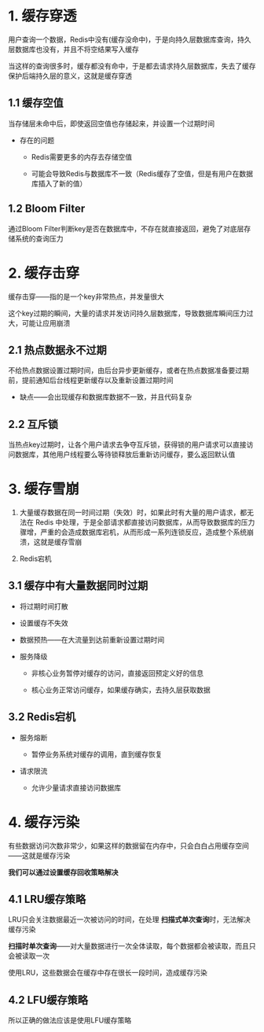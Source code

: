# 1. 缓存穿透

用户查询一个数据，Redis中没有(缓存没命中)，于是向持久层数据库查询，持久层数据库也没有，并且不将空结果写入缓存

当这样的查询很多时，缓存都没有命中，于是都去请求持久层数据库，失去了缓存保护后端持久层的意义，这就是缓存穿透

## 1.1 缓存空值

当存储层未命中后，即使返回空值也存储起来，并设置一个过期时间

* 存在的问题
  
  * Redis需要更多的内存去存储空值
  
  * 可能会导致Redis与数据库不一致（Redis缓存了空值，但是有用户在数据库插入了新的值）

## 1.2 Bloom Filter

通过Bloom Filter判断key是否在数据库中，不存在就直接返回，避免了对底层存储系统的查询压力

# 2. 缓存击穿

缓存击穿——指的是一个key非常热点，并发量很大

这个key过期的瞬间，大量的请求并发访问持久层数据库，导致数据库瞬间压力过大，可能让应用崩溃

## 2.1 热点数据永不过期

不给热点数据设置过期时间，由后台异步更新缓存，或者在热点数据准备要过期前，提前通知后台线程更新缓存以及重新设置过期时间

* 缺点——会出现缓存和数据库数据不一致，并且代码复杂

## 2.2 互斥锁

当热点key过期时，让各个用户请求去争夺互斥锁，获得锁的用户请求可以直接访问数据库，其他用户线程要么等待锁释放后重新访问缓存，要么返回默认值

# 3. 缓存雪崩

1. 大量缓存数据在同一时间过期（失效）时，如果此时有大量的用户请求，都无法在 Redis 中处理，于是全部请求都直接访问数据库，从而导致数据库的压力骤增，严重的会造成数据库宕机，从而形成一系列连锁反应，造成整个系统崩溃，这就是缓存雪崩

2. Redis宕机

## 3.1 缓存中有大量数据同时过期

* 将过期时间打散

* 设置缓存不失效

* 数据预热——在大流量到达前重新设置过期时间

* 服务降级
  
  * 非核心业务暂停对缓存的访问，直接返回预定义好的信息
  
  * 核心业务正常访问缓存，如果缓存确实，去持久层获取数据

## 3.2 Redis宕机

* 服务熔断
  
  * 暂停业务系统对缓存的调用，直到缓存恢复

* 请求限流
  
  * 允许少量请求直接访问数据库

# 4. 缓存污染

有些数据访问次数非常少，如果这样的数据留在内存中，只会白白占用缓存空间——这就是缓存污染

**我们可以通过设置缓存回收策略解决**

## 4.1 LRU缓存策略

LRU只会关注数据最近一次被访问的时间，在处理 **扫描式单次查询**时，无法解决缓存污染

**扫描时单次查询**——对大量数据进行一次全体读取，每个数据都会被读取，而且只会被读取一次

使用LRU，这些数据会在缓存中存在很长一段时间，造成缓存污染

## 4.2 LFU缓存策略

所以正确的做法应该是使用LFU缓存策略

